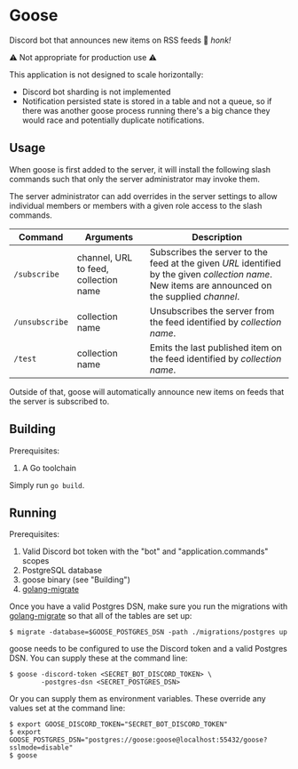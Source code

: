 # Goose

Discord bot that announces new items on RSS feeds 🪿 _honk!_

⚠️ Not appropriate for production use ⚠️

This application is not designed to scale horizontally:

* Discord bot sharding is not implemented
* Notification persisted state is stored in a table and not a queue,
so if there was another goose process running there's a big chance
they would race and potentially duplicate notifications.

## Usage

When goose is first added to the server, it will install the following
slash commands such that only the server administrator may invoke them.

The server administrator can add overrides in the server settings to
allow individual members or members with a given role access to the
slash commands.

| Command | Arguments | Description |
| - | - | - |
| `/subscribe` | channel, URL to feed, collection name | Subscribes the server to the feed at the given _URL_ identified by the given _collection name_. New items are announced on the supplied _channel_. |
| `/unsubscribe` | collection name | Unsubscribes the server from the feed identified by _collection name_. |
| `/test` | collection name | Emits the last published item on the feed identified by _collection name_. |

Outside of that, goose will automatically announce new items on feeds
that the server is subscribed to.

## Building

Prerequisites:

1. A Go toolchain

Simply run `go build`.

## Running

Prerequisites:

1. Valid Discord bot token with the "bot" and "application.commands"
scopes
1. PostgreSQL database
1. goose binary (see "Building")
1. [golang-migrate](https://github.com/golang-migrate/migrate)

Once you have a valid Postgres DSN, make sure you run the migrations
with [golang-migrate](https://github.com/golang-migrate/migrate) so that
all of the tables are set up:

```console
$ migrate -database=$GOOSE_POSTGRES_DSN -path ./migrations/postgres up
```

goose needs to be configured to use the Discord token and a valid
Postgres DSN. You can supply these at the command line:

```console
$ goose -discord-token <SECRET_BOT_DISCORD_TOKEN> \
        -postgres-dsn <SECRET_POSTGRES_DSN>
```

Or you can supply them as environment variables. These override any values
set at the command line:

```console
$ export GOOSE_DISCORD_TOKEN="SECRET_BOT_DISCORD_TOKEN"
$ export GOOSE_POSTGRES_DSN="postgres://goose:goose@localhost:55432/goose?sslmode=disable"
$ goose
```

